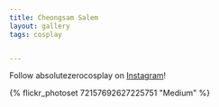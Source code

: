 ```yaml
---
title: Cheongsam Salem
layout: gallery
tags: cosplay


---
```


Follow absolutezerocosplay on [Instagram](https://www.instagram.com/absolutezerocosplay)!

{% flickr_photoset 72157692627225751 "Medium" %}